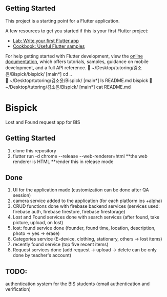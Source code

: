 
## Getting Started

This project is a starting point for a Flutter application.

A few resources to get you started if this is your first Flutter project:

- [Lab: Write your first Flutter app](https://docs.flutter.dev/get-started/codelab)
- [Cookbook: Useful Flutter samples](https://docs.flutter.dev/cookbook)

For help getting started with Flutter development, view the
[online documentation](https://docs.flutter.dev/), which offers tutorials,
samples, guidance on mobile development, and a full API reference.
 ~/Desktop/tutoring/김소윤/Bispick/bispick/ [main*] cd ..        
 ~/Desktop/tutoring/김소윤/Bispick/ [main*] ls
README.md bispick
 ~/Desktop/tutoring/김소윤/Bispick/ [main*] cat README.md
# Bispick

Lost and Found request app for BIS

## Getting Started

1. clone this repository
2. flutter run -d chrome --release --web-renderer=html
  **the web renderer is HTML
  **render this in release mode

## Done
1. UI for the application made (customization can be done after QA session)
2. camera service added to the application (for each platform ios +alpha)
3. CRUD functions done with firebase backend services (services used: firebase auth, firebase firestore, firebase firestorage)
4. Lost and Found services done with search services (after found, take picture, upload, on lost)
5. lost: found service done (founder, found time, location, description, photo -> yes -> erase)
6. Categories service (E-device, clothing, stationary, others -> lost items)
7. recently found service (top five recent items)
8. Request services done (add request -> upload -> delete can be only done by teacher's account)

## TODO: 
authentication system for the BIS students (email authentication and verification)
